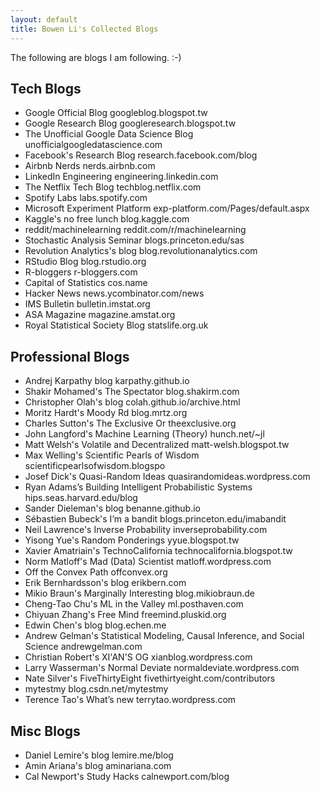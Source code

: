 ```yaml
---
layout: default
title: Bowen Li's Collected Blogs
---
```


The following are blogs I am following. :-)

## Tech Blogs
- Google Official Blog
googleblog.blogspot.tw		
- Google Research Blog
googleresearch.blogspot.tw
- The Unofficial Google Data Science Blog
unofficialgoogledatascience.com
- Facebook's Research Blog
research.facebook.com/blog
- Airbnb Nerds
nerds.airbnb.com
- LinkedIn Engineering
engineering.linkedin.com
- The Netflix Tech Blog
techblog.netflix.com
- Spotify Labs
labs.spotify.com
- Microsoft Experiment Platform
exp-platform.com/Pages/default.aspx
- Kaggle's no free lunch
blog.kaggle.com
- reddit/machinelearning
reddit.com/r/machinelearning
- Stochastic Analysis Seminar
blogs.princeton.edu/sas
- Revolution Analytics's blog
blog.revolutionanalytics.com
- RStudio Blog
blog.rstudio.org
- R-bloggers
r-bloggers.com
- Capital of Statistics
cos.name
- Hacker News
news.ycombinator.com/news
- IMS Bulletin
bulletin.imstat.org
- ASA Magazine
magazine.amstat.org
- Royal Statistical Society Blog
statslife.org.uk

## Professional Blogs
- Andrej Karpathy blog
karpathy.github.io
- Shakir Mohamed's The Spectator
blog.shakirm.com
- Christopher Olah's blog
colah.github.io/archive.html
- Moritz Hardt's Moody Rd
blog.mrtz.org
- Charles Sutton's The Exclusive Or
theexclusive.org
- John Langford's Machine Learning (Theory)
hunch.net/~jl
- Matt Welsh's Volatile and Decentralized
matt-welsh.blogspot.tw
- Max Welling's Scientific Pearls of Wisdom
scientificpearlsofwisdom.blogspo
- Josef Dick's Quasi-Random Ideas
quasirandomideas.wordpress.com
- Ryan Adams’s Building Intelligent Probabilistic Systems
hips.seas.harvard.edu/blog
- Sander Dieleman's blog
benanne.github.io
- Sébastien Bubeck's I’m a bandit
blogs.princeton.edu/imabandit	
- Neil Lawrence's Inverse Probability
inverseprobability.com
- Yisong Yue's Random Ponderings
yyue.blogspot.tw	
- Xavier Amatriain's TechnoCalifornia
technocalifornia.blogspot.tw
- Norm Matloff's Mad (Data) Scientist
matloff.wordpress.com
- Off the Convex Path
offconvex.org
- Erik Bernhardsson's blog
erikbern.com
- Mikio Braun's Marginally Interesting
blog.mikiobraun.de
- Cheng-Tao Chu's ML in the Valley
ml.posthaven.com
- Chiyuan Zhang's Free Mind
freemind.pluskid.org
- Edwin Chen's blog
blog.echen.me
- Andrew Gelman's Statistical Modeling, Causal Inference, and Social Science
andrewgelman.com
- Christian Robert's XI'AN'S OG
xianblog.wordpress.com
- Larry Wasserman's Normal Deviate
normaldeviate.wordpress.com
- Nate Silver's FiveThirtyEight
fivethirtyeight.com/contributors
- mytestmy
blog.csdn.net/mytestmy
- Terence Tao's What’s new
terrytao.wordpress.com

## Misc Blogs
- Daniel Lemire's blog
lemire.me/blog
- Amin Ariana's blog
aminariana.com
- Cal Newport's Study Hacks
calnewport.com/blog

